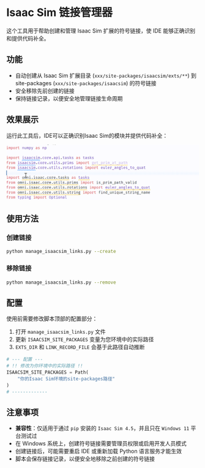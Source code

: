 # Isaac Sim 链接管理器

这个工具用于帮助创建和管理 Isaac Sim 扩展的符号链接，使 IDE 能够正确识别和提供代码补全。

## 功能

- 自动创建从 Isaac Sim 扩展目录 (`xxx/site-packages/isaacsim/exts/**`) 到 site-packages (`xxx/site-packages/isaacsim`) 的符号链接
- 安全移除先前创建的链接
- 保持链接记录，以便安全地管理链接生命周期

## 效果展示

运行此工具后，IDE可以正确识别Isaac Sim的模块并提供代码补全：

![代码补全效果展示](./images/code_completion.gif)

## 使用方法

### 创建链接

```bash
python manage_isaacsim_links.py --create
```

### 移除链接

```bash
python manage_isaacsim_links.py --remove
```

## 配置

使用前需要修改脚本顶部的配置部分：

1. 打开 `manage_isaacsim_links.py` 文件
2. 更新 `ISAACSIM_SITE_PACKAGES` 变量为您环境中的实际路径
3. `EXTS_DIR` 和 `LINK_RECORD_FILE` 会基于此路径自动推断

```python
# --- 配置 ---
# !! 修改为你环境中的实际路径 !!
ISAACSIM_SITE_PACKAGES = Path(
    "你的Isaac Sim环境的site-packages路径"
)
# -------------
```

## 注意事项

- **兼容性**：仅适用于通过 `pip` 安装的 `Isaac Sim 4.5`，并且只在 `Windows 11` 平台测试过
- 在 Windows 系统上，创建符号链接需要管理员权限或启用开发人员模式
- 创建链接后，可能需要重启 IDE 或重新加载 Python 语言服务才能生效
- 脚本会保存链接记录，以便安全地移除之前创建的符号链接
